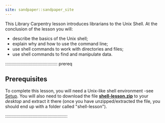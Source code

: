 ```yaml
---
site: sandpaper::sandpaper_site
---
```


This Library Carpentry lesson introduces librarians to the Unix Shell. At the conclusion of the lesson you will: 

- describe the basics of the Unix shell;
- explain why and how to use the command line;
- use shell commands to work with directories and files;
- use shell commands to find and manipulate data.

::::::::::::::::::::::::::::::::::::::::::  prereq

## Prerequisites

To complete this lesson, you will need a Unix-like shell environment -see [Setup](learners/setup.md). You will also need to download the file **[shell-lesson.zip](data/shell-lesson.zip)** to your *desktop* and extract it there (once you have unzipped/extracted the file, you should end up with a folder called "shell-lesson").

::::::::::::::::::::::::::::::::::::::::::::::::::
